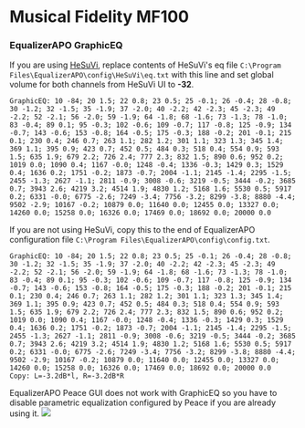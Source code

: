 # Musical Fidelity MF100
### EqualizerAPO GraphicEQ
If you are using [HeSuVi](https://sourceforge.net/projects/hesuvi/), replace contents of HeSuVi's eq file `C:\Program Files\EqualizerAPO\config\HeSuVi\eq.txt` with this line and set global volume for both channels from HeSuVi UI to **-32**.
```
GraphicEQ: 10 -84; 20 1.5; 22 0.8; 23 0.5; 25 -0.1; 26 -0.4; 28 -0.8; 30 -1.2; 32 -1.5; 35 -1.9; 37 -2.0; 40 -2.2; 42 -2.3; 45 -2.3; 49 -2.2; 52 -2.1; 56 -2.0; 59 -1.9; 64 -1.8; 68 -1.6; 73 -1.3; 78 -1.0; 83 -0.4; 89 0.1; 95 -0.3; 102 -0.6; 109 -0.7; 117 -0.8; 125 -0.9; 134 -0.7; 143 -0.6; 153 -0.8; 164 -0.5; 175 -0.3; 188 -0.2; 201 -0.1; 215 0.1; 230 0.4; 246 0.7; 263 1.1; 282 1.2; 301 1.1; 323 1.3; 345 1.4; 369 1.1; 395 0.9; 423 0.7; 452 0.5; 484 0.3; 518 0.4; 554 0.9; 593 1.5; 635 1.9; 679 2.2; 726 2.4; 777 2.3; 832 1.5; 890 0.6; 952 0.2; 1019 0.0; 1090 0.4; 1167 -0.0; 1248 -0.4; 1336 -0.3; 1429 0.3; 1529 0.4; 1636 0.2; 1751 -0.2; 1873 -0.7; 2004 -1.1; 2145 -1.4; 2295 -1.5; 2455 -1.3; 2627 -1.1; 2811 -0.9; 3008 -0.6; 3219 -0.5; 3444 -0.2; 3685 0.7; 3943 2.6; 4219 3.2; 4514 1.9; 4830 1.2; 5168 1.6; 5530 0.5; 5917 0.2; 6331 -0.0; 6775 -2.6; 7249 -3.4; 7756 -3.2; 8299 -3.8; 8880 -4.4; 9502 -2.9; 10167 -0.2; 10879 0.0; 11640 0.0; 12455 0.0; 13327 0.0; 14260 0.0; 15258 0.0; 16326 0.0; 17469 0.0; 18692 0.0; 20000 0.0
```
If you are not using HeSuVi, copy this to the end of EqualizerAPO configuration file `C:\Program Files\EqualizerAPO\config\config.txt`.
```
GraphicEQ: 10 -84; 20 1.5; 22 0.8; 23 0.5; 25 -0.1; 26 -0.4; 28 -0.8; 30 -1.2; 32 -1.5; 35 -1.9; 37 -2.0; 40 -2.2; 42 -2.3; 45 -2.3; 49 -2.2; 52 -2.1; 56 -2.0; 59 -1.9; 64 -1.8; 68 -1.6; 73 -1.3; 78 -1.0; 83 -0.4; 89 0.1; 95 -0.3; 102 -0.6; 109 -0.7; 117 -0.8; 125 -0.9; 134 -0.7; 143 -0.6; 153 -0.8; 164 -0.5; 175 -0.3; 188 -0.2; 201 -0.1; 215 0.1; 230 0.4; 246 0.7; 263 1.1; 282 1.2; 301 1.1; 323 1.3; 345 1.4; 369 1.1; 395 0.9; 423 0.7; 452 0.5; 484 0.3; 518 0.4; 554 0.9; 593 1.5; 635 1.9; 679 2.2; 726 2.4; 777 2.3; 832 1.5; 890 0.6; 952 0.2; 1019 0.0; 1090 0.4; 1167 -0.0; 1248 -0.4; 1336 -0.3; 1429 0.3; 1529 0.4; 1636 0.2; 1751 -0.2; 1873 -0.7; 2004 -1.1; 2145 -1.4; 2295 -1.5; 2455 -1.3; 2627 -1.1; 2811 -0.9; 3008 -0.6; 3219 -0.5; 3444 -0.2; 3685 0.7; 3943 2.6; 4219 3.2; 4514 1.9; 4830 1.2; 5168 1.6; 5530 0.5; 5917 0.2; 6331 -0.0; 6775 -2.6; 7249 -3.4; 7756 -3.2; 8299 -3.8; 8880 -4.4; 9502 -2.9; 10167 -0.2; 10879 0.0; 11640 0.0; 12455 0.0; 13327 0.0; 14260 0.0; 15258 0.0; 16326 0.0; 17469 0.0; 18692 0.0; 20000 0.0
Copy: L=-3.2dB*l, R=-3.2dB*R
```
EqualizerAPO Peace GUI does not work with GraphicEQ so you have to disable parametric equalization configured by Peace if you are already using it.
![](https://raw.githubusercontent.com/jaakkopasanen/AutoEq/master/results/Innerfidelity%202017/innerfidelity/onear/Musical%20Fidelity%20MF100/Musical%20Fidelity%20MF100.png)
